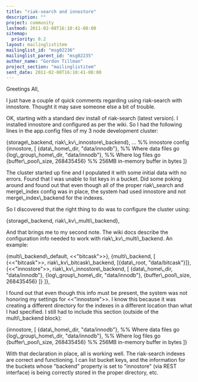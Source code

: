 ```yaml
---
title: "riak-search and innostore"
description: ""
project: community
lastmod: 2011-02-08T16:10:41-08:00
sitemap:
  priority: 0.2
layout: mailinglistitem
mailinglist_id: "msg02236"
mailinglist_parent_id: "msg02235"
author_name: "Gordon Tillman"
project_section: "mailinglistitem"
sent_date: 2011-02-08T16:10:41-08:00
---
```



Greetings All,

I just have a couple of quick comments regarding using riak-search with 
innostore. Thought it may save someone else a bit of trouble.

OK, starting with a standard dev install of riak-search (latest version). I 
installed innostore and configured as per the wiki. So I had the following 
lines in the app.config files of my 3 node development cluster:

{storage\\_backend, riak\\_kv\\_innostore\\_backend},
...
%% innostore config
{innostore, [
 {data\\_home\\_dir, "data/innodb"}, %% Where data files go
 {log\\_group\\_home\\_dir, "data/innodb"}, %% Where log files go
 {buffer\\_pool\\_size, 268435456} %% 256MB in-memory buffer in bytes
]}

The cluster started up fine and I populated it with some initial data with no 
errors. Found that I was unable to list keys in a bucket. Did some poking 
around and found out that even though all of the proper riak\\_search and 
merge\\_index config was in place, the system had used innostore and not 
merge\\_index\\_backend for the indexes.

So I discovered that the right thing to do was to configure the cluster using:

{storage\\_backend, riak\\_kv\\_multi\\_backend},

And that brings me to my second note. The wiki docs describe the configuration 
info needed to work with riak\\_kv\\_multi\\_backend. An example:

 {multi\\_backend\\_default, &lt;&lt;"bitcask"&gt;&gt;},
 {multi\\_backend, [
 {&lt;&lt;"bitcask"&gt;&gt;, riak\\_kv\\_bitcask\\_backend,
 [{data\\_root, "data/bitcask"}]},
 {&lt;&lt;"innostore"&gt;&gt;, riak\\_kv\\_innostore\\_backend,
 [
 {data\\_home\\_dir, "data/innodb"},
 {log\\_group\\_home\\_dir, "data/innodb"},
 {buffer\\_pool\\_size, 268435456}
 ]}
 ]},

I found out that even though this info must be present, the system was not 
honoring my settings for &lt;&lt;"innostore"&gt;&gt;. I know this because it was creating a 
different directory for the indexes in a different location than what I had 
specified. I still had to include this section (outside of the multi\\_backend 
block):

{innostore, [
 {data\\_home\\_dir, "data/innodb"}, %% Where data files go
 {log\\_group\\_home\\_dir, "data/innodb"}, %% Where log files go
 {buffer\\_pool\\_size, 268435456} %% 256MB in-memory buffer in bytes
]}

With that declaration in place, all is working well. The riak-search indexes 
are correct and functioning. I can list bucket keys, and the information for 
the buckets whose "backend" property is set to "innostore" (via REST interface) 
is being correctly stored in the proper directory, etc.

